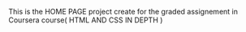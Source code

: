 This is the HOME PAGE project create for the graded assignement in Coursera course( HTML AND CSS IN DEPTH )
